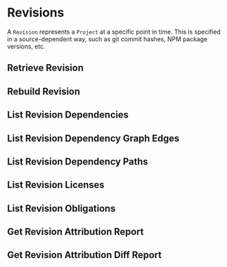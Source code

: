 # Revisions

A `Revision` represents a `Project` at a specific point in time. This is
specified in a source-dependent way, such as git commit hashes, NPM package
versions, etc.

## Retrieve Revision

## Rebuild Revision

## List Revision Dependencies

## List Revision Dependency Graph Edges

## List Revision Dependency Paths

## List Revision Licenses

## List Revision Obligations

## Get Revision Attribution Report

## Get Revision Attribution Diff Report
